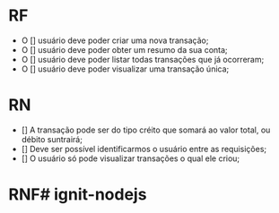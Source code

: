 # RF

- O [] usuário deve poder criar uma nova transação;
- O [] usuário deve poder obter um resumo da sua conta;
- O [] usuário deve poder listar todas transações que já ocorreram;
- O [] usuário deve poder visualizar uma transação única;

# RN

- [] A transação pode ser do tipo créito que somará ao valor total, ou débito suntrairá;
- [] Deve ser possível identificarmos o usuário entre as requisições;
- [] O usuário só pode visualizar transações o qual ele criou;

# RNF# ignit-nodejs
